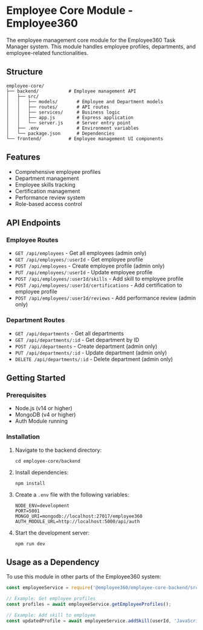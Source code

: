 # Employee Core Module - Employee360

The employee management core module for the Employee360 Task Manager system. This module handles employee profiles, departments, and employee-related functionalities.

## Structure

```
employee-core/
├── backend/           # Employee management API
│   ├── src/
│   │   ├── models/       # Employee and Department models
│   │   ├── routes/       # API routes
│   │   ├── services/     # Business logic
│   │   ├── app.js        # Express application
│   │   └── server.js     # Server entry point
│   ├── .env              # Environment variables
│   └── package.json      # Dependencies
└── frontend/          # Employee management UI components
```

## Features

- Comprehensive employee profiles
- Department management
- Employee skills tracking
- Certification management
- Performance review system
- Role-based access control

## API Endpoints

### Employee Routes
- `GET /api/employees` - Get all employees (admin only)
- `GET /api/employees/:userId` - Get employee profile
- `POST /api/employees` - Create employee profile (admin only)
- `PUT /api/employees/:userId` - Update employee profile
- `POST /api/employees/:userId/skills` - Add skill to employee profile
- `POST /api/employees/:userId/certifications` - Add certification to employee profile
- `POST /api/employees/:userId/reviews` - Add performance review (admin only)

### Department Routes
- `GET /api/departments` - Get all departments
- `GET /api/departments/:id` - Get department by ID
- `POST /api/departments` - Create department (admin only)
- `PUT /api/departments/:id` - Update department (admin only)
- `DELETE /api/departments/:id` - Delete department (admin only)

## Getting Started

### Prerequisites
- Node.js (v14 or higher)
- MongoDB (v4 or higher)
- Auth Module running

### Installation

1. Navigate to the backend directory:
   ```
   cd employee-core/backend
   ```

2. Install dependencies:
   ```
   npm install
   ```

3. Create a `.env` file with the following variables:
   ```
   NODE_ENV=development
   PORT=5001
   MONGO_URI=mongodb://localhost:27017/employee360
   AUTH_MODULE_URL=http://localhost:5000/api/auth
   ```

4. Start the development server:
   ```
   npm run dev
   ```

## Usage as a Dependency

To use this module in other parts of the Employee360 system:

```javascript
const employeeService = require('@employee360/employee-core-backend/src/services/employeeService');

// Example: Get employee profiles
const profiles = await employeeService.getEmployeeProfiles();

// Example: Add skill to employee
const updatedProfile = await employeeService.addSkill(userId, 'JavaScript');
```
